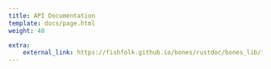 ```yaml
---
title: API Documentation
template: docs/page.html
weight: 40

extra:
    external_link: https://fishfolk.github.io/bones/rustdoc/bones_lib/index.html
---
```

